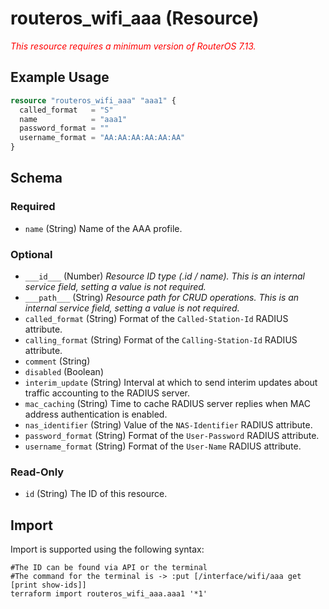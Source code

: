 # routeros_wifi_aaa (Resource)
*<span style="color:red">This resource requires a minimum version of RouterOS 7.13.</span>*

## Example Usage
```terraform
resource "routeros_wifi_aaa" "aaa1" {
  called_format   = "S"
  name            = "aaa1"
  password_format = ""
  username_format = "AA:AA:AA:AA:AA:AA"
}
```

<!-- schema generated by tfplugindocs -->
## Schema

### Required

- `name` (String) Name of the AAA profile.

### Optional

- `___id___` (Number) <em>Resource ID type (.id / name). This is an internal service field, setting a value is not required.</em>
- `___path___` (String) <em>Resource path for CRUD operations. This is an internal service field, setting a value is not required.</em>
- `called_format` (String) Format of the `Called-Station-Id` RADIUS attribute.
- `calling_format` (String) Format of the `Calling-Station-Id` RADIUS attribute.
- `comment` (String)
- `disabled` (Boolean)
- `interim_update` (String) Interval at which to send interim updates about traffic accounting to the RADIUS server.
- `mac_caching` (String) Time to cache RADIUS server replies when MAC address authentication is enabled.
- `nas_identifier` (String) Value of the `NAS-Identifier` RADIUS attribute.
- `password_format` (String) Format of the `User-Password` RADIUS attribute.
- `username_format` (String) Format of the `User-Name` RADIUS attribute.

### Read-Only

- `id` (String) The ID of this resource.

## Import
Import is supported using the following syntax:
```shell
#The ID can be found via API or the terminal
#The command for the terminal is -> :put [/interface/wifi/aaa get [print show-ids]]
terraform import routeros_wifi_aaa.aaa1 '*1'
```
